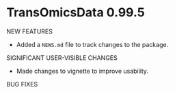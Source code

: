 # TransOmicsData 0.99.5

NEW FEATURES

* Added a `NEWS.md` file to track changes to the package.

SIGNIFICANT USER-VISIBLE CHANGES

* Made changes to vignette to improve usability.

BUG FIXES
